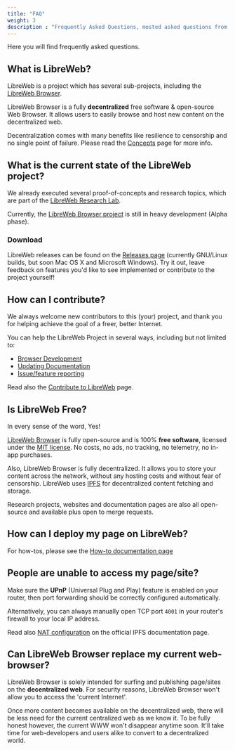 ```yaml
---
title: "FAQ"
weight: 3
description : "Frequently Asked Questions, mosted asked questions from the community"
---
```


Here you will find frequently asked questions.

## What is LibreWeb?

LibreWeb is a project which has several sub-projects, including the [LibreWeb Browser](https://gitlab.melroy.org/libreweb/browser).

LibreWeb Browser is a fully **decentralized** free software & open-source Web Browser. It allows users to easily browse and host new content on the decentralized web.

Decentralization comes with many benefits like resilience to censorship and no single point of failure. Please read the [Concepts](/concepts) page for more info.

## What is the current state of the LibreWeb project?

We already executed several proof-of-concepts and research topics, which are part of the [LibreWeb Research Lab](https://gitlab.melroy.org/libreweb/research_lab).

Currently, the [LibreWeb Browser project](https://gitlab.melroy.org/libreweb/browser) is still in heavy development (Alpha phase).  

### Download

LibreWeb releases can be found on the [Releases page](https://gitlab.melroy.org/libreweb/browser/-/releases) (currently GNU/Linux builds, but soon Mac OS X and Microsoft Windows). Try it out, leave feedback on features you'd like to see implemented or contribute to the project yourself!

## How can I contribute?

We always welcome new contributors to this (your) project, and thank you for helping achieve the goal of a freer, better Internet.

You can help the LibreWeb Project in several ways, including but not limited to:

* [Browser Development](https://gitlab.melroy.org/libreweb/browser)
* [Updating Documentation](https://gitlab.melroy.org/libreweb/docs-website)
* [Issue/feature reporting](https://gitlab.melroy.org/libreweb/browser/-/issues)

Read also the [Contribute to LibreWeb](/project/contribute) page.

## Is LibreWeb Free?

In every sense of the word, Yes! 

[LibreWeb Browser](https://gitlab.melroy.org/libreweb/browser) is fully open-source and is 100% **free software**, licensed under the [MIT license](https://gitlab.melroy.org/libreweb/browser/-/blob/master/LICENSE). No costs, no ads, no tracking, no telemetry, no in-app purchases.

Also, LibreWeb Browser is fully decentralized. It allows you to store your content across the network, without any hosting costs and without fear of censorship. LibreWeb uses [IPFS](https://ipfs.io/) for decentralized content fetching and storage.

Research projects, websites and documentation pages are also all open-source and available plus open to merge requests.

## How can I deploy my page on LibreWeb?

For how-tos, please see the [How-to documentation page](/how-tos/#how-to-deploy-my-siteblog)

## People are unable to access my page/site?

Make sure the **UPnP** (Universal Plug and Play) feature is enabled on your router, then port forwarding should be correctly configured automatically.

Alternatively, you can always manually open TCP port `4001` in your router's firewall to your local IP address.

Read also [NAT configuration](https://docs.ipfs.io/how-to/nat-configuration/) on the official IPFS documentation page.

## Can LibreWeb Browser replace my current web-browser?

LibreWeb Browser is solely intended for surfing and publishing page/sites on the **decentralized web**. For security reasons, LibreWeb Browser won't allow you to access the 'current Internet'.

Once more content becomes available on the decentralized web, there will be less need for the current centralized web as we know it. To be fully honest however, the current WWW won't disappear anytime soon. It'll take time for web-developers and users alike to convert to a decentralized world.